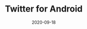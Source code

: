 --- 
date: 2020-09-18
categories: arrangements

title: "Twitter for Android"
composer: "Jacksfilms"
difficulty: Hard

pdf-link: twitter-for-android-jacksfilms-imakappa-2020.pdf
yt-link: https://www.youtube.com/watch?v=KJRXxfblTGE
muse-link: https://musescore.com/imakappa/twitter-for-android-for-piano-jacksfilms-arr-imakappa

thumbnail: twitter-for-android-thumbnail
---